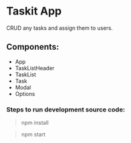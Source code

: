 # Taskit App

CRUD any tasks and assign them to users.

## Components:

- App
- TaskListHeader
- TaskList
- Task
- Modal
- Options

### Steps to run development source code:

> npm install

> npm start

